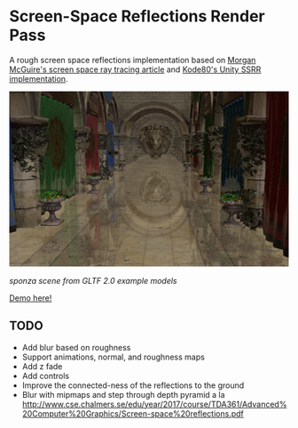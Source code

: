 # Screen-Space Reflections Render Pass

A rough screen space reflections implementation based on [Morgan McGuire's screen space ray tracing article](http://casual-effects.blogspot.com/2014/08/screen-space-ray-tracing.html) and [Kode80's Unity SSRR implementation](https://github.com/kode80/kode80SSR).


[![](./docs/example.png)](https://gkjohnson.github.io/threejs-sandbox/screenSpaceReflectionsPass/)

_sponza scene from GLTF 2.0 example models_

[Demo here!](https://gkjohnson.github.io/threejs-sandbox/screenSpaceReflectionsPass/)

## TODO
- Add blur based on roughness
- Support animations, normal, and roughness maps
- Add z fade
- Add controls
- Improve the connected-ness of the reflections to the ground
- Blur with mipmaps and step through depth pyramid a la http://www.cse.chalmers.se/edu/year/2017/course/TDA361/Advanced%20Computer%20Graphics/Screen-space%20reflections.pdf
